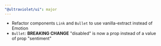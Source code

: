```yaml
---
"@ultraviolet/ui": major
---
```


- Refactor components `Link` and `Bullet` to use vanilla-extract instead of Emotion
- `Bullet`: **BREAKING CHANGE** "disabled" is now a prop instead of a value of prop "sentiment"